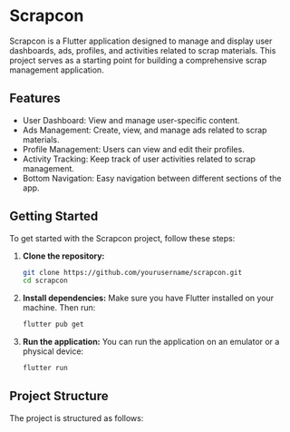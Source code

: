 # Scrapcon

Scrapcon is a Flutter application designed to manage and display user dashboards, ads, profiles, and activities related to scrap materials. This project serves as a starting point for building a comprehensive scrap management application.

## Features

- User Dashboard: View and manage user-specific content.
- Ads Management: Create, view, and manage ads related to scrap materials.
- Profile Management: Users can view and edit their profiles.
- Activity Tracking: Keep track of user activities related to scrap management.
- Bottom Navigation: Easy navigation between different sections of the app.

## Getting Started

To get started with the Scrapcon project, follow these steps:

1. **Clone the repository:**
   ```bash
   git clone https://github.com/yourusername/scrapcon.git
   cd scrapcon
   ```

2. **Install dependencies:**
   Make sure you have Flutter installed on your machine. Then run:
   ```bash
   flutter pub get
   ```

3. **Run the application:**
   You can run the application on an emulator or a physical device:
   ```bash
   flutter run
   ```

## Project Structure

The project is structured as follows:
